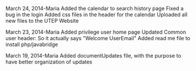 March 24, 2014-Maria
Added the calendar to search history page
Fixed a bug in the login
Added css files in the header for the calendar
Uploaded all new files to the UTEP Website


March 23, 2014-Maria 
Added privilege user home page 
Updated Common user header: So it actually says "Welcome UserEmail"
Added read me file to install php/javabridge

March 19, 2014-Maria 
Added documentUpdates file, with the purpose to have better organization of updates 
